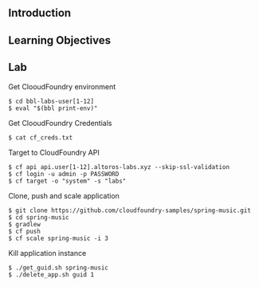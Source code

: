 ## Introduction

## Learning Objectives

## Lab

Get ClooudFoundry environment
```
$ cd bbl-labs-user[1-12]
$ eval "$(bbl print-env)"
```

Get ClooudFoundry Credentials
```
$ cat cf_creds.txt
```

Target to CloudFoundry API
```
$ cf api api.user[1-12].altoros-labs.xyz --skip-ssl-validation
$ cf login -u admin -p PASSWORD
$ cf target -o "system" -s "labs"
```

Clone, push and scale application
```
$ git clone https://github.com/cloudfoundry-samples/spring-music.git
$ cd spring-music
$ gradlew
$ cf push
$ cf scale spring-music -i 3 
```

Kill application instance
```
$ ./get_guid.sh spring-music
$ ./delete_app.sh guid 1
```
